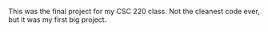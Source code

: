This was the final project for my CSC 220 class. Not the cleanest code ever, but it was my first big project.
